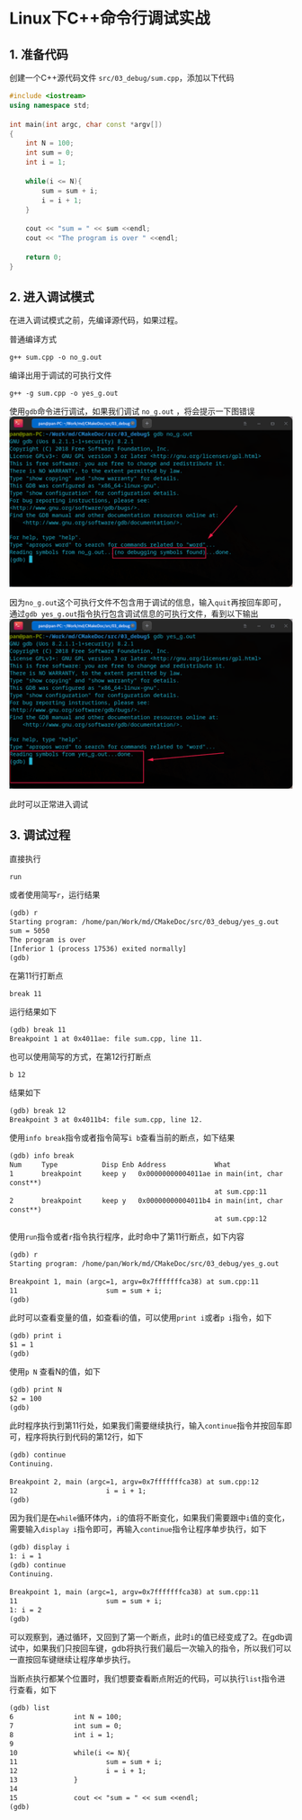 # Linux下C++命令行调试实战

## 1. 准备代码

创建一个C++源代码文件 `src/03_debug/sum.cpp`，添加以下代码

```cpp
#include <iostream>
using namespace std;

int main(int argc, char const *argv[])
{
	int N = 100;
	int sum = 0;
	int i = 1;

	while(i <= N){
		sum = sum + i;
		i = i + 1;
	}

	cout << "sum = " << sum <<endl;
	cout << "The program is over " <<endl;

	return 0;
}
```

## 2. 进入调试模式

在进入调试模式之前，先编译源代码，如果过程。

普通编译方式
```shell
g++ sum.cpp -o no_g.out
```

编译出用于调试的可执行文件
```shell
g++ -g sum.cpp -o yes_g.out
```

使用`gdb`命令进行调试，如果我们调试 `no_g.out` ，将会提示一下图错误
![04_01](../img/04_01.png)


因为`no_g.out`这个可执行文件不包含用于调试的信息，输入`quit`再按回车即可，通过`gdb yes_g.out`指令执行包含调试信息的可执行文件，看到以下输出
![04_02](../img/04_02.png)

此时可以正常进入调试

## 3. 调试过程

直接执行
```
run
```

或者使用简写`r`，运行结果
```shell
(gdb) r
Starting program: /home/pan/Work/md/CMakeDoc/src/03_debug/yes_g.out 
sum = 5050
The program is over 
[Inferior 1 (process 17536) exited normally]
(gdb)
```

在第11行打断点
```shell
break 11
```

运行结果如下
```
(gdb) break 11
Breakpoint 1 at 0x4011ae: file sum.cpp, line 11.
```

也可以使用简写的方式，在第12行打断点
```shell
b 12
```

结果如下
```
(gdb) break 12
Breakpoint 3 at 0x4011b4: file sum.cpp, line 12.
```

使用`info break`指令或者指令简写`i b`查看当前的断点，如下结果
```
(gdb) info break
Num     Type           Disp Enb Address            What
1       breakpoint     keep y   0x00000000004011ae in main(int, char const**) 
                                                   at sum.cpp:11
2       breakpoint     keep y   0x00000000004011b4 in main(int, char const**) 
                                                   at sum.cpp:12
```

使用`run`指令或者`r`指令执行程序，此时命中了第11行断点，如下内容
```shell
(gdb) r
Starting program: /home/pan/Work/md/CMakeDoc/src/03_debug/yes_g.out 

Breakpoint 1, main (argc=1, argv=0x7fffffffca38) at sum.cpp:11
11                      sum = sum + i;
(gdb)
```

此时可以查看变量的值，如查看i的值，可以使用`print i`或者`p i`指令，如下

```shell
(gdb) print i
$1 = 1
(gdb)
```

使用`p N` 查看N的值，如下
```shell
(gdb) print N
$2 = 100
(gdb)
```

此时程序执行到第11行处，如果我们需要继续执行，输入`continue`指令并按回车即可，程序将执行到代码的第12行，如下
```shell
(gdb) continue
Continuing.

Breakpoint 2, main (argc=1, argv=0x7fffffffca38) at sum.cpp:12
12                      i = i + 1;
(gdb)
```

因为我们是在`while`循环体内，`i`的值将不断变化，如果我们需要跟中`i`值的变化，需要输入`display i`指令即可，再输入`continue`指令让程序单步执行，如下

```shell
(gdb) display i
1: i = 1
(gdb) continue
Continuing.

Breakpoint 1, main (argc=1, argv=0x7fffffffca38) at sum.cpp:11
11                      sum = sum + i;
1: i = 2
(gdb)
```

可以观察到，通过循环，又回到了第一个断点，此时`i`的值已经变成了2。在gdb调试中，如果我们只按回车键，gdb将执行我们最后一次输入的指令，所以我们可以一直按回车键继续让程序单步执行。

当断点执行都某个位置时，我们想要查看断点附近的代码，可以执行`list`指令进行查看，如下

```shell
(gdb) list
6               int N = 100;
7               int sum = 0;
8               int i = 1;
9
10              while(i <= N){
11                      sum = sum + i;
12                      i = i + 1;
13              }
14
15              cout << "sum = " << sum <<endl;
(gdb)
```


